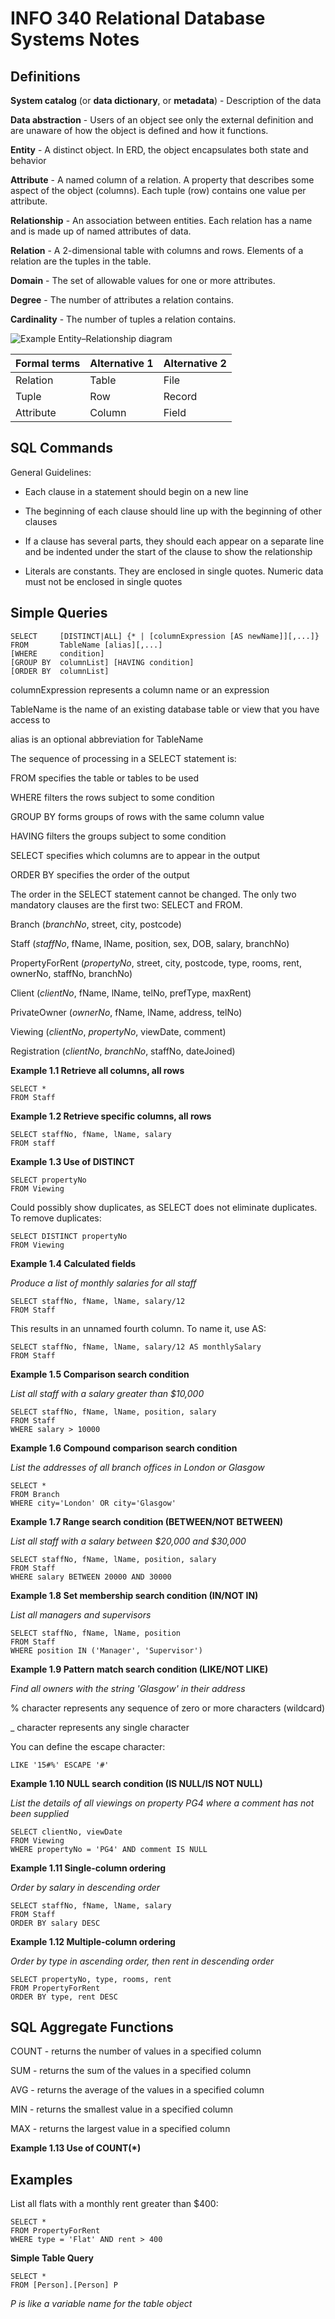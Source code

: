 INFO 340 Relational Database Systems Notes
==========================================

Definitions
-----------
__System catalog__ (or __data dictionary__, or __metadata__) - Description of the data

__Data abstraction__ - Users of an object see only the external definition and are unaware of how the object is defined and how it functions.

__Entity__ - A distinct object. In ERD, the object encapsulates both state and behavior

__Attribute__ - A named column of a relation. A property that describes some aspect of the object (columns). Each tuple (row) contains one value per attribute.

__Relationship__ - An association between entities. Each relation has a name and is made up of named attributes of data.

__Relation__ - A 2-dimensional table with columns and rows. Elements of a relation are the tuples in the table.

__Domain__ - The set of allowable values for one or more attributes.

__Degree__ - The number of attributes a relation contains.

__Cardinality__ - The number of tuples a relation contains.

![Example Entity–Relationship diagram](img/erd-example-1.png)

| Formal terms | Alternative 1 | Alternative 2 |
|--------------|---------------|---------------|
| Relation     | Table         | File          |
| Tuple        | Row           | Record        |
| Attribute    | Column        | Field         |

SQL Commands
------------
General Guidelines:

* Each clause in a statement should begin on a new line

* The beginning of each clause should line up with the beginning of other clauses

* If a clause has several parts, they should each appear on a separate line and be indented under the start of the clause to show the relationship

* Literals are constants. They are enclosed in single quotes. Numeric data must not be enclosed in single quotes

Simple Queries
--------------
    SELECT     [DISTINCT|ALL] {* | [columnExpression [AS newName]][,...]}
    FROM       TableName [alias][,...]
    [WHERE     condition]
    [GROUP BY  columnList] [HAVING condition]
    [ORDER BY  columnList]

columnExpression represents a column name or an expression

TableName is the name of an existing database table or view that you have access to

alias is an optional abbreviation for TableName

The sequence of processing in a SELECT statement is:

FROM        specifies the table or tables to be used

WHERE       filters the rows subject to some condition

GROUP BY    forms groups of rows with the same column value

HAVING      filters the groups subject to some condition

SELECT      specifies which columns are to appear in the output

ORDER BY    specifies the order of the output

The order in the SELECT statement cannot be changed. The only two mandatory clauses are the first two: SELECT and FROM.

Branch              (_branchNo_, street, city, postcode)

Staff               (_staffNo_, fName, lName, position, sex, DOB, salary, branchNo)

PropertyForRent     (_propertyNo_, street, city, postcode, type, rooms, rent, ownerNo, staffNo, branchNo)

Client              (_clientNo_, fName, lName, telNo, prefType, maxRent)

PrivateOwner        (_ownerNo_, fName, lName, address, telNo)

Viewing             (_clientNo_, _propertyNo_, viewDate, comment)

Registration        (_clientNo_, _branchNo_, staffNo, dateJoined)

__Example 1.1 Retrieve all columns, all rows__

    SELECT *
    FROM Staff

__Example 1.2 Retrieve specific columns, all rows__

    SELECT staffNo, fName, lName, salary
    FROM staff

__Example 1.3 Use of DISTINCT__

    SELECT propertyNo
    FROM Viewing

Could possibly show duplicates, as SELECT does not eliminate duplicates. To remove duplicates:

    SELECT DISTINCT propertyNo
    FROM Viewing

__Example 1.4 Calculated fields__

_Produce a list of monthly salaries for all staff_

    SELECT staffNo, fName, lName, salary/12
    FROM Staff

This results in an unnamed fourth column. To name it, use AS:

    SELECT staffNo, fName, lName, salary/12 AS monthlySalary
    FROM Staff

__Example 1.5 Comparison search condition__

_List all staff with a salary greater than $10,000_

    SELECT staffNo, fName, lName, position, salary
    FROM Staff
    WHERE salary > 10000

__Example 1.6 Compound comparison search condition__

_List the addresses of all branch offices in London or Glasgow_

    SELECT *
    FROM Branch
    WHERE city='London' OR city='Glasgow'

__Example 1.7 Range search condition (BETWEEN/NOT BETWEEN)__

_List all staff with a salary between $20,000 and $30,000_

    SELECT staffNo, fName, lName, position, salary
    FROM Staff
    WHERE salary BETWEEN 20000 AND 30000

__Example 1.8 Set membership search condition (IN/NOT IN)__

_List all managers and supervisors_

    SELECT staffNo, fName, lName, position
    FROM Staff
    WHERE position IN ('Manager', 'Supervisor')

__Example 1.9 Pattern match search condition (LIKE/NOT LIKE)__

_Find all owners with the string 'Glasgow' in their address_

% character represents any sequence of zero or more characters (wildcard)

_ character represents any single character


You can define the escape character: 
    
    LIKE '15#%' ESCAPE '#'

__Example 1.10 NULL search condition (IS NULL/IS NOT NULL)__

_List the details of all viewings on property PG4 where a comment has not been supplied_

    SELECT clientNo, viewDate
    FROM Viewing
    WHERE propertyNo = 'PG4' AND comment IS NULL

__Example 1.11 Single-column ordering__

_Order by salary in descending order_

    SELECT staffNo, fName, lName, salary
    FROM Staff
    ORDER BY salary DESC

__Example 1.12 Multiple-column ordering__

_Order by type in ascending order, then rent in descending order_

    SELECT propertyNo, type, rooms, rent
    FROM PropertyForRent
    ORDER BY type, rent DESC

SQL Aggregate Functions
-----------------------
COUNT - returns the number of values in a specified column

SUM - returns the sum of the values in a specified column

AVG - returns the average of the values in a specified column

MIN - returns the smallest value in a specified column

MAX - returns the largest value in a specified column

__Example 1.13 Use of COUNT(*)__



Examples
--------
List all flats with a monthly rent greater than $400:

    SELECT *
    FROM PropertyForRent
    WHERE type = 'Flat' AND rent > 400


__Simple Table Query__

    SELECT *
    FROM [Person].[Person] P

_P is like a variable name for the table object_

